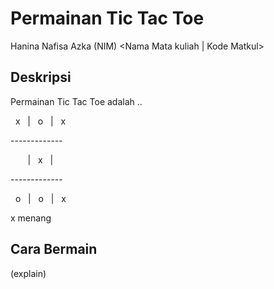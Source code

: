 # Permainan Tic Tac Toe
Hanina Nafisa Azka (NIM)
<Nama Mata kuliah | Kode Matkul>


## Deskripsi

Permainan Tic Tac Toe adalah ..

&nbsp; x &nbsp; | &nbsp; o &nbsp; | &nbsp; x

\-------------

&nbsp;&nbsp;&nbsp;&nbsp;&nbsp;&nbsp; | &nbsp; x &nbsp; | &nbsp;&nbsp;&nbsp;&nbsp;&nbsp;&nbsp;

\-------------

&nbsp; o &nbsp; | &nbsp; o &nbsp; | &nbsp; x


x menang


## Cara Bermain

(explain)



